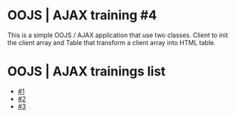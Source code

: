 # OOJS | AJAX training #4

This is a simple OOJS / AJAX application that use two classes. Client to init the client array and Table that transform a client array into HTML table.

# OOJS | AJAX trainings list
* [#1](https://github.com/PierreDemailly/Oriented-Object-JS-Ajax-training-1)
* [#2](https://github.com/PierreDemailly/Oriented-Object-JS-Ajax-training-2)
* [#3](https://github.com/PierreDemailly/Oriented-Object-JS-Ajax-training-3)
